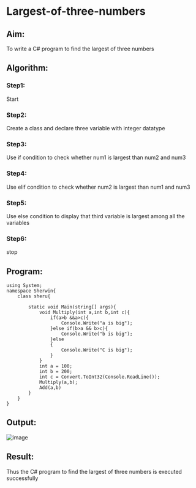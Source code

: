 # Largest-of-three-numbers
## Aim:
To write a C# program to find the largest of three numbers

## Algorithm:
### Step1: 
Start
### Step2:
Create a class and declare three variable with integer datatype
### Step3:
Use if condition to check whether num1 is largest than num2 and num3
### Step4:
Use elif condition to check whether num2 is largest than num1 and num3
### Step5:
Use else condition to display that third variable is largest among all the variables
### Step6:
stop

## Program:
```
using System;
namespace Sherwin{
    class sheru{
        
        static void Main(string[] args){
            void Multiply(int a,int b,int c){
                if(a>b &&a>c){
                    Console.Write("a is big");
                }else if(b>a && b>c){
                    Console.Write("b is big");
                }else
                {
                    Console.Write("C is big");
                }
            }
            int a = 100;
            int b = 200;
            int c = Convert.ToInt32(Console.ReadLine());
            Multiply(a,b);
            Add(a,b)
        }
    }
}
```
## Output:
![image](https://user-images.githubusercontent.com/75235128/163684363-75af59b7-4c14-43cf-9c1c-2daa71cb7dd6.png)
## Result:
Thus the C# program to find the largest of three numbers is executed successfully
